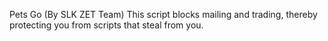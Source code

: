 Pets Go (By SLK ZET Team)
This script blocks mailing and trading, thereby protecting you from scripts that steal from you.
